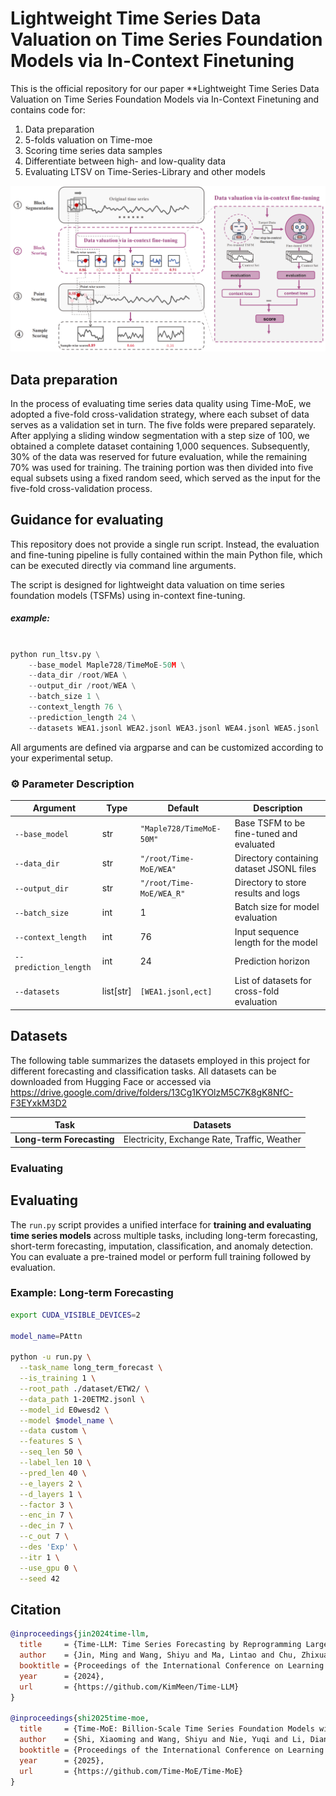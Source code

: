 # Lightweight Time Series Data Valuation on Time Series Foundation Models via In-Context Finetuning

This is the official repository for our paper **Lightweight Time Series Data Valuation on Time Series Foundation Models via In-Context Finetuning and contains code for:
1. Data preparation
2. 5-folds valuation on Time-moe
3. Scoring time series data samples
4. Differentiate between high- and low-quality data
5. Evaluating LTSV on Time-Series-Library and other models

![overview](asset/pic.png)

## Data preparation

In the process of evaluating time series data quality using Time-MoE, we adopted a five-fold cross-validation strategy, where each subset of data serves as a validation set in turn. The five folds were prepared separately. After applying a sliding window segmentation with a step size of 100, we obtained a complete dataset containing 1,000 sequences. Subsequently, 30% of the data was reserved for future evaluation, while the remaining 70% was used for training. The training portion was then divided into five equal subsets using a fixed random seed, which served as the input for the five-fold cross-validation process.



## Guidance for evaluating

This repository does not provide a single run script.
Instead, the evaluation and fine-tuning pipeline is fully contained within the main Python file, which can be executed directly via command line arguments.

The script is designed for lightweight data valuation on time series foundation models (TSFMs) using in-context fine-tuning.

##### example:

```python

python run_ltsv.py \
    --base_model Maple728/TimeMoE-50M \
    --data_dir /root/WEA \
    --output_dir /root/WEA \
    --batch_size 1 \
    --context_length 76 \
    --prediction_length 24 \
    --datasets WEA1.jsonl WEA2.jsonl WEA3.jsonl WEA4.jsonl WEA5.jsonl

```

All arguments are defined via argparse and can be customized according to your experimental setup.



### ⚙️ Parameter Description

| Argument | Type | Default | Description |
|----------|------|---------|-------------|
| `--base_model` | str | `"Maple728/TimeMoE-50M"` | Base TSFM to be fine-tuned and evaluated |
| `--data_dir` | str | `"/root/Time-MoE/WEA"` | Directory containing dataset JSONL files |
| `--output_dir` | str | `"/root/Time-MoE/WEA_R"` | Directory to store results and logs |
| `--batch_size` | int | 1 | Batch size for model evaluation |
| `--context_length` | int | 76 | Input sequence length for the model |
| `--prediction_length` | int | 24 | Prediction horizon |
| `--datasets` | list[str] | `[WEA1.jsonl,ect]` | List of datasets for cross-fold evaluation |

## Datasets

The following table summarizes the datasets employed in this project for different forecasting and classification tasks. All datasets can be downloaded from Hugging Face or accessed via https://drive.google.com/drive/folders/13Cg1KYOlzM5C7K8gK8NfC-F3EYxkM3D2

| **Task**                   | **Dataset**s                                 |
| -------------------------- | -------------------------------------------- |
| **Long-term Forecasting**  | Electricity, Exchange Rate, Traffic, Weather |






### Evaluating
## Evaluating

The `run.py` script provides a unified interface for **training and evaluating time series models** across multiple tasks, including long-term forecasting, short-term forecasting, imputation, classification, and anomaly detection. You can evaluate a pre-trained model or perform full training followed by evaluation.

### Example: Long-term Forecasting

```bash
export CUDA_VISIBLE_DEVICES=2

model_name=PAttn

python -u run.py \
  --task_name long_term_forecast \
  --is_training 1 \
  --root_path ./dataset/ETW2/ \
  --data_path 1-20ETM2.jsonl \
  --model_id E0wesd2 \
  --model $model_name \
  --data custom \
  --features S \
  --seq_len 50 \
  --label_len 10 \
  --pred_len 40 \
  --e_layers 2 \
  --d_layers 1 \
  --factor 3 \
  --enc_in 7 \
  --dec_in 7 \
  --c_out 7 \
  --des 'Exp' \
  --itr 1 \
  --use_gpu 0 \
  --seed 42

```


## Citation

```bibtex
@inproceedings{jin2024time-llm,
  title     = {Time-LLM: Time Series Forecasting by Reprogramming Large Language Models},
  author    = {Jin, Ming and Wang, Shiyu and Ma, Lintao and Chu, Zhixuan and Zhang, James Y. and Shi, Xiaoming and Chen, Pin-Yu and Liang, Yuxuan and Li, Yuan-Fang and Pan, Shirui and Wen, Qingsong},
  booktitle = {Proceedings of the International Conference on Learning Representations (ICLR) 2024 Poster},
  year      = {2024},
  url       = {https://github.com/KimMeen/Time-LLM}
}

@inproceedings{shi2025time-moe,
  title     = {Time-MoE: Billion-Scale Time Series Foundation Models with Mixture of Experts},
  author    = {Shi, Xiaoming and Wang, Shiyu and Nie, Yuqi and Li, Dianqi and Ye, Zhou and Wen, Qingsong and Jin, Ming},
  booktitle = {Proceedings of the International Conference on Learning Representations (ICLR) 2025 Spotlight},
  year      = {2025},
  url       = {https://github.com/Time-MoE/Time-MoE}
}